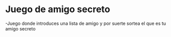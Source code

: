 <h1>Juego de amigo secreto</h1>
-Juego donde introduces una lista de amigo y por suerte sortea el que es tu amigo secreto
